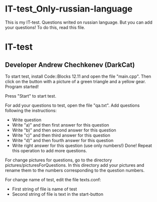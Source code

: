# IT-test_Only-russian-language
This is my IT-test. Questions writed on russian language. But you can add your questions! To do this, read this file.

IT-test
=======
Developer Andrew Chechkenev (DarkCat)
-------------------------------------

To start test, install Code::Blocks 12.11 and open the file "main.cpp".
Then click on the button with a picture of a green triangle and a yellow gear.
Program started!

Press "Start" to start test.

For add your questions to test, open the file "qa.txt". Add questions following the instructions:
- Write question
- Write "a)" and then first answer for this question
- Write "b)" and then second answer for this question
- Write "c)" and then third answer for this question
- Write "d)" and then fourth answer for this question
- Write right answer for this question (use only numbers!)
Done!
Repeat this operation to add more questions.

For change pictures for questions, go to the directory pictures/picturesForQuestions.
In this directory add your pictures and rename them to the numbers corresponding to the question numbers.

For change name of test, edit the file texts.conf:
- First string of file is name of test
- Second string of file is text in the start-button
